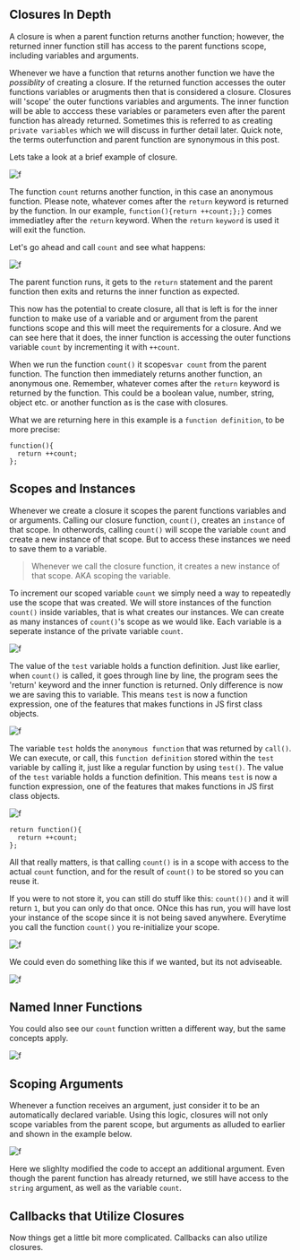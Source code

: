 ## Closures In Depth

A closure is when a parent function returns another function; however, the returned inner function still has access to the parent functions scope, including variables and arguments. 

Whenever we have a function that returns another function we have the *possiblity* of creating a closure. If the returned function accesses the outer functions variables or arugments then that is considered a closure. Closures will 'scope' the outer functions variables and arguments. The inner function will be able to acccess these variables or parameters even after the parent function has already returned. Sometimes this is referred to as creating `private variables` which we will discuss in further detail later. Quick note, the terms outerfunction and parent function are synonymous in this post.

Lets take a look at a brief example of closure.

![f](https://imgur.com/7W3uikq.png)

The function `count` returns another function, in this case an anonymous function. Please note, whatever comes after the `return` keyword is returned by the function. In our example, `function(){return ++count;};}` comes immediatley after the `return` keyword. When the `return` `keyword` is used it will exit the function.

Let's go ahead and call `count` and see what happens: 

![f](https://imgur.com/tgbxSpz.png)

The parent function runs, it gets to the `return` statement and the parent function then exits and returns the inner function as expected.

This now has the potential to create closure, all that is left is for the inner function to make use of a variable and or argument from the parent functions scope and this will meet the requirements for a closure. And we can see here that it does, the inner function is accessing the outer functions variable `count` by incrementing it with `++count`. 

When we run the function `count()` it scopes`var count` from the parent function. The function then immediately returns another function, an anonymous one. Remember, whatever comes after the `return` keyword is returned by the function. This could be a boolean value, number, string, object etc. or another function as is the case with closures.

What we are returning here in this example is a `function definition`, to be more precise: 

```
function(){
  return ++count;
};
```

## Scopes and Instances

Whenever we create a closure it scopes the parent functions variables and or arguments. Calling our closure function, `count()`, creates an `instance` of that scope. In otherwords, calling `count()`  will scope the variable `count` and create a new instance of that scope. But to access these instances we need to save them to a variable.

> Whenever we call the closure function, it creates a new instance of that scope. AKA scoping the variable.

To increment our scoped variable `count` we simply need a way to repeatedly use the scope that was created. We will store instances of the function `count()` inside variables, that is what creates our instances. We can create as many instances of `count()`'s scope as we would like. Each variable is a seperate instance of the private variable `count`. 

![f](https://imgur.com/IxE1pIz.png)

The value of the `test` variable holds a function definition. Just like earlier, when `count()` is called, it goes through line by line, the program sees the 'return' keyword and the inner function is returned. Only difference is now we are saving this to variable. This means `test` is now a function expression, one of the features that makes functions in JS first class objects.

![f](https://imgur.com/bUDEB0H.png)

The variable `test` holds the `anonymous function` that was returned by `call()`. We can execute, or call, this `function definition` stored within the `test` variable by calling it, just like a regular function by using `test()`. The value of the `test` variable holds a function definition. This means `test` is now a function expression, one of the features that makes functions in JS first class objects.

![f](https://imgur.com/IxE1pIz.png)

```
return function(){
  return ++count;
};
```

All that really matters, is that calling `count()` is in a scope with access to the actual `count` function, and for the result of `count()` to be stored so you can reuse it. 

If you were to not store it, you can still do stuff like this: `count()()` and it will return `1`, but you can only do that once.  ONce this has run, you will have lost your instance of the scope since it is not being saved anywhere. Everytime you call the function `count()` you re-initialize your scope. 

![f](https://imgur.com/5jZKqc4.png)

We could even do something like this if we wanted, but its not adviseable.

![f](https://imgur.com/PW7iYrr.png)

## Named Inner Functions

You could also see our `count` function written a different way, but the same concepts apply.

![f](https://imgur.com/4iNb9M3.png)

## Scoping Arguments

Whenever a function receives an argument, just consider it to be an automatically declared variable. Using this logic, closures will not only scope variables from the parent scope, but arguments as alluded to earlier and shown in the example below.

![f](https://imgur.com/ynchAF2.png)

Here we slighlty modified the code to accept an additional argument. Even though the parent function has already returned, we still have access to the `string` argument, as well as the variable `count`. 

## Callbacks that Utilize Closures

Now things get a little bit more complicated. Callbacks can also utilize closures. 



